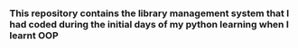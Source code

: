 ### This repository contains the library management system that I had coded during the initial days of my python learning when I learnt OOP